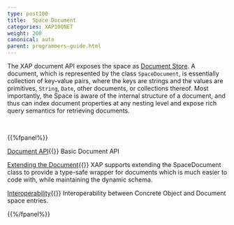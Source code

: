 ```yaml
---
type: post100
title:  Space Document
categories: XAP100NET
weight: 200
canonical: auto
parent: programmers-guide.html
---
```



The XAP document API exposes the space as [Document Store](http://en.wikipedia.org/wiki/Document-oriented_database). A document, which is represented by the class `SpaceDocument`, is essentially collection of key-value pairs, where the keys are strings and the values are primitives, `String`, `Date`, other documents, or collections thereof. Most importantly, the Space is aware of the internal structure of a document, and thus can index document properties at any nesting level and expose rich query semantics for retrieving documents.


<br>

{{%fpanel%}}

[Document API](./document-api.html){{<wbr>}}
Basic Document API

[Extending the Document](./document-extending.html){{<wbr>}}
XAP supports extending the SpaceDocument class to provide a type-safe wrapper for documents which is much easier to code with, while maintaining the dynamic schema.

[Interoperability](./document-object-interoperability.html){{<wbr>}}
Interoperability between Concrete Object and Document space entries.

{{%/fpanel%}}

